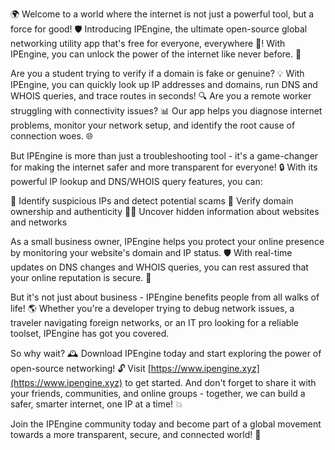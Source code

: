 🌍 Welcome to a world where the internet is not just a powerful tool, but a force for good! 🛡️ Introducing IPEngine, the ultimate open-source global networking utility app that's free for everyone, everywhere 📡! With IPEngine, you can unlock the power of the internet like never before. 🚀

Are you a student trying to verify if a domain is fake or genuine? 💡 With IPEngine, you can quickly look up IP addresses and domains, run DNS and WHOIS queries, and trace routes in seconds! 🔍 Are you a remote worker struggling with connectivity issues? 📊 Our app helps you diagnose internet problems, monitor your network setup, and identify the root cause of connection woes. 🌐

But IPEngine is more than just a troubleshooting tool - it's a game-changer for making the internet safer and more transparent for everyone! 🔒 With its powerful IP lookup and DNS/WHOIS query features, you can:

🔎 Identify suspicious IPs and detect potential scams
💯 Verify domain ownership and authenticity
🕵️‍♂️ Uncover hidden information about websites and networks

As a small business owner, IPEngine helps you protect your online presence by monitoring your website's domain and IP status. 🛡️ With real-time updates on DNS changes and WHOIS queries, you can rest assured that your online reputation is secure. 👊

But it's not just about business - IPEngine benefits people from all walks of life! 🌎 Whether you're a developer trying to debug network issues, a traveler navigating foreign networks, or an IT pro looking for a reliable toolset, IPEngine has got you covered.

So why wait? 🕰️ Download IPEngine today and start exploring the power of open-source networking! 🔓 Visit [https://www.ipengine.xyz](https://www.ipengine.xyz) to get started. And don't forget to share it with your friends, communities, and online groups - together, we can build a safer, smarter internet, one IP at a time! 💥

Join the IPEngine community today and become part of a global movement towards a more transparent, secure, and connected world! 🌟